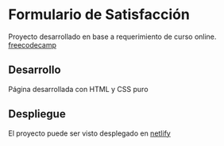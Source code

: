 # Formulario de Satisfacción
Proyecto desarrollado en base a requerimiento de curso online. [freecodecamp](https://www.freecodecamp.org/bl_andy)

## Desarrollo
Página desarrollada con HTML y CSS puro

## Despliegue
El proyecto puede ser visto desplegado en [netlify](https://formulariosatis.netlify.app/)

